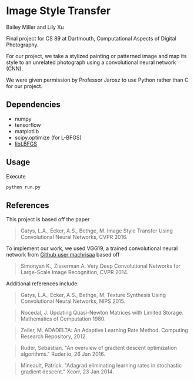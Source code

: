 # Image Style Transfer
Bailey Miller and Lily Xu

Final project for CS 89 at Dartmouth, Computational Aspects of Digital Photography.

For our project, we take a stylized painting or patterned image and map its style to an unrelated photograph using a convolutional neural network (CNN).

We were given permission by Professor Jarosz to use Python rather than C for our project. 


## Dependencies

- numpy
- tensorflow
- matplotlib
- scipy.optimize (for L-BFGS)
- [libLBFGS](https://docs.scipy.org/doc/scipy/reference/generated/scipy.optimize.fmin_l_bfgs_b.html)


## Usage

Execute

```sh
python run.py
```



## References

This project is based off the paper
> Gatys, L.A., Ecker, A.S., Bethge, M. 
> Image Style Transfer Using Convolutional Neural Networks, CVPR 2016.

To implement our work, we used VGG19, a trained convolutional neural network from [Github user machrisaa](https://github.com/machrisaa/tensorflow-vgg) based off
> Simonyan K., Zisserman A. Very Deep Convolutional Networks for Large-Scale Image Recognition, CVPR 2014.

Additional references include:
> Gatys, L.A., Ecker, A.S., Bethge, M.
> Texture Synthesis Using Convolutional Neural
Networks, NIPS 2015.

> Nocedal, J. Updating Quasi-Newton Matrices with Limited Storage. Mathematics of Computation 1980.

> Zeiler, M. ADADELTA: An Adaptive Learning Rate Method. Computing Research Repository, 2012.

> Ruder, Sebastian. "An overview of gradient descent optimization algorithms." Ruder.io, 26 Jan 2016.

> Mineault, Patrick. "Adagrad eliminating learning rates in stochastic gradient descent." Xcorr, 23 Jan 2014.